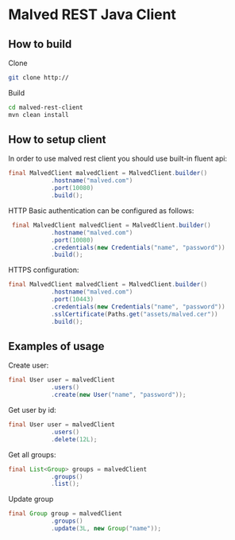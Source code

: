 # Malved REST Java Client

## How to build

Clone

```bash
git clone http://
```

Build

```bash
cd malved-rest-client
mvn clean install
```

## How to setup client

In order to use malved rest client you should use built-in fluent api:

```java
final MalvedClient malvedClient = MalvedClient.builder()
            .hostname("malved.com")
            .port(10080)
            .build();
```

HTTP Basic authentication can be configured as follows:

```java
 final MalvedClient malvedClient = MalvedClient.builder()
            .hostname("malved.com")
            .port(10080)
            .credentials(new Credentials("name", "password"))
            .build();
```
HTTPS configuration:

```java
final MalvedClient malvedClient = MalvedClient.builder()
            .hostname("malved.com")
            .port(10443)
            .credentials(new Credentials("name", "password"))
            .sslCertificate(Paths.get("assets/malved.cer"))
            .build();
```

## Examples of usage

Create user:

```java
final User user = malvedClient
            .users()
            .create(new User("name", "password"));
```

Get user by id:

```java
final User user = malvedClient
            .users()
            .delete(12L);
```

Get all groups:

```java
final List<Group> groups = malvedClient
            .groups()
            .list();
```

Update group

```java
final Group group = malvedClient
            .groups()
            .update(3L, new Group("name"));
```



